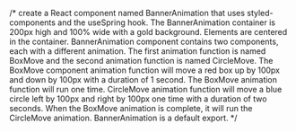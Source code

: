 /*
create a React component named BannerAnimation that uses styled-components and the useSpring hook.  The BannerAnimation container is 200px high and 100% wide with a gold background.  Elements are centered in the container.  BannerAnimation component contains two components, each with a different animation.  The first animation function is named BoxMove and the second animation function is named CircleMove.  The BoxMove component animation function will move a red box up by 100px and down by 100px with a duration of 1 second.  The BoxMove animation function will run one time.   CircleMove animation function will move a blue circle left by 100px and right by 100px one time with a duration of two seconds.   When the BoxMove animation is complete, it will run the CircleMove animation.  BannerAnimation is a default export.
*/